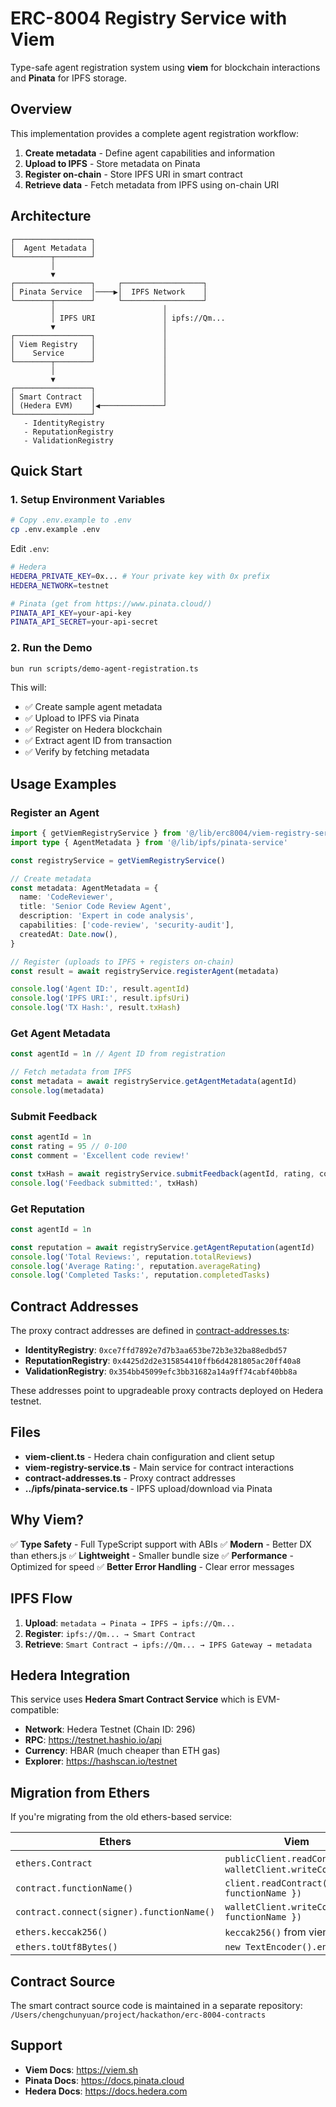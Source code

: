 # ERC-8004 Registry Service with Viem

Type-safe agent registration system using **viem** for blockchain interactions and **Pinata** for IPFS storage.

## Overview

This implementation provides a complete agent registration workflow:

1. **Create metadata** - Define agent capabilities and information
2. **Upload to IPFS** - Store metadata on Pinata
3. **Register on-chain** - Store IPFS URI in smart contract
4. **Retrieve data** - Fetch metadata from IPFS using on-chain URI

## Architecture

```
┌─────────────────┐
│  Agent Metadata │
└────────┬────────┘
         │
         ▼
┌─────────────────┐     ┌──────────────────┐
│ Pinata Service  │────▶│  IPFS Network    │
└────────┬────────┘     └──────────────────┘
         │                        │
         │ IPFS URI               │ ipfs://Qm...
         ▼                        │
┌─────────────────┐               │
│ Viem Registry   │               │
│    Service      │               │
└────────┬────────┘               │
         │                        │
         ▼                        │
┌─────────────────┐               │
│ Smart Contract  │               │
│ (Hedera EVM)    │◀──────────────┘
└─────────────────┘
   - IdentityRegistry
   - ReputationRegistry
   - ValidationRegistry
```

## Quick Start

### 1. Setup Environment Variables

```bash
# Copy .env.example to .env
cp .env.example .env
```

Edit `.env`:

```bash
# Hedera
HEDERA_PRIVATE_KEY=0x... # Your private key with 0x prefix
HEDERA_NETWORK=testnet

# Pinata (get from https://www.pinata.cloud/)
PINATA_API_KEY=your-api-key
PINATA_API_SECRET=your-api-secret
```

### 2. Run the Demo

```bash
bun run scripts/demo-agent-registration.ts
```

This will:
- ✅ Create sample agent metadata
- ✅ Upload to IPFS via Pinata
- ✅ Register on Hedera blockchain
- ✅ Extract agent ID from transaction
- ✅ Verify by fetching metadata

## Usage Examples

### Register an Agent

```typescript
import { getViemRegistryService } from '@/lib/erc8004/viem-registry-service'
import type { AgentMetadata } from '@/lib/ipfs/pinata-service'

const registryService = getViemRegistryService()

// Create metadata
const metadata: AgentMetadata = {
  name: 'CodeReviewer',
  title: 'Senior Code Review Agent',
  description: 'Expert in code analysis',
  capabilities: ['code-review', 'security-audit'],
  createdAt: Date.now(),
}

// Register (uploads to IPFS + registers on-chain)
const result = await registryService.registerAgent(metadata)

console.log('Agent ID:', result.agentId)
console.log('IPFS URI:', result.ipfsUri)
console.log('TX Hash:', result.txHash)
```

### Get Agent Metadata

```typescript
const agentId = 1n // Agent ID from registration

// Fetch metadata from IPFS
const metadata = await registryService.getAgentMetadata(agentId)
console.log(metadata)
```

### Submit Feedback

```typescript
const agentId = 1n
const rating = 95 // 0-100
const comment = 'Excellent code review!'

const txHash = await registryService.submitFeedback(agentId, rating, comment)
console.log('Feedback submitted:', txHash)
```

### Get Reputation

```typescript
const agentId = 1n

const reputation = await registryService.getAgentReputation(agentId)
console.log('Total Reviews:', reputation.totalReviews)
console.log('Average Rating:', reputation.averageRating)
console.log('Completed Tasks:', reputation.completedTasks)
```

## Contract Addresses

The proxy contract addresses are defined in [contract-addresses.ts](./contract-addresses.ts):

- **IdentityRegistry**: `0xce7ffd7892e7d7b3aa653be72b3e32ba88edbd57`
- **ReputationRegistry**: `0x4425d2d2e315854410ffb6d4281805ac20ff40a8`
- **ValidationRegistry**: `0x354bb45099efc3bb31682a14a9ff74cabf40bb8a`

These addresses point to upgradeable proxy contracts deployed on Hedera testnet.

## Files

- **viem-client.ts** - Hedera chain configuration and client setup
- **viem-registry-service.ts** - Main service for contract interactions
- **contract-addresses.ts** - Proxy contract addresses
- **../ipfs/pinata-service.ts** - IPFS upload/download via Pinata

## Why Viem?

✅ **Type Safety** - Full TypeScript support with ABIs
✅ **Modern** - Better DX than ethers.js
✅ **Lightweight** - Smaller bundle size
✅ **Performance** - Optimized for speed
✅ **Better Error Handling** - Clear error messages

## IPFS Flow

1. **Upload**: `metadata → Pinata → IPFS → ipfs://Qm...`
2. **Register**: `ipfs://Qm... → Smart Contract`
3. **Retrieve**: `Smart Contract → ipfs://Qm... → IPFS Gateway → metadata`

## Hedera Integration

This service uses **Hedera Smart Contract Service** which is EVM-compatible:

- **Network**: Hedera Testnet (Chain ID: 296)
- **RPC**: https://testnet.hashio.io/api
- **Currency**: HBAR (much cheaper than ETH gas)
- **Explorer**: https://hashscan.io/testnet

## Migration from Ethers

If you're migrating from the old ethers-based service:

| Ethers | Viem |
|--------|------|
| `ethers.Contract` | `publicClient.readContract` / `walletClient.writeContract` |
| `contract.functionName()` | `client.readContract({ functionName })` |
| `contract.connect(signer).functionName()` | `walletClient.writeContract({ functionName })` |
| `ethers.keccak256()` | `keccak256()` from viem |
| `ethers.toUtf8Bytes()` | `new TextEncoder().encode()` |

## Contract Source

The smart contract source code is maintained in a separate repository:
`/Users/chengchunyuan/project/hackathon/erc-8004-contracts`

## Support

- **Viem Docs**: https://viem.sh
- **Pinata Docs**: https://docs.pinata.cloud
- **Hedera Docs**: https://docs.hedera.com
